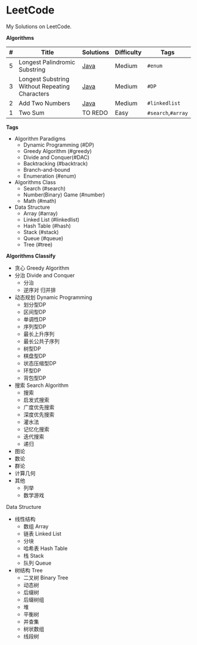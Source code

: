 # LeetCode

My Solutions on LeetCode.

**Algorithms**

| #    | Title                                          | Solutions                                                    | Difficulty | Tags               |
| ---- | ---------------------------------------------- | ------------------------------------------------------------ | ---------- | ------------------ |
| 5    | Longest Palindromic Substring                  | [Java](algorithms/java/5LongestPalindromicSubstring/LongestPalindromicSubstring.java) | Medium     | `#enum`            |
| 3    | Longest Substring Without Repeating Characters | [Java](algorithms/java/3LongestSubstringWithoutRepeatingCharacters/LongestSubstringWithoutRepeatingCharacters.java) | Medium     | `#DP`              |
| 2    | Add Two Numbers                                | [Java](algorithms/java/2AddTwoNumbers/AddTwoNumbers.java)    | Medium     | `#linkedlist`      |
| 1    | Two Sum                                        | TO REDO                                                      | Easy       | `#search`,`#array` |

**Tags**

- Algorithm Paradigms
  - Dynamic Programming (#DP)
  - Greedy Algorithm (#greedy)
  - Divide and Conquer(#DAC)
  - Backtracking (#backtrack)
  - Branch-and-bound 
  - Enumeration (#enum)
- Algorithms Class
  - Search (#search)
  - Number(Binary) Game (#number)
  - Math (#math)
- Data Structure
  - Array (#array)
  - Linked List (#linkedlist)
  - Hash Table (#hash)
  - Stack (#stack)
  - Queue (#queue)
  - Tree (#tree)



**Algorithms Classify**

- 贪心 Greedy Algorithm 
- 分治 Divide and Conquer
  - 分治
  - 逆序对 归并排
- 动态规划 Dynamic Programming
  - 划分型DP
  - 区间型DP
  - 单调性DP
  - 序列型DP
  - 最长上升序列
  - 最长公共子序列
  - 树型DP
  - 棋盘型DP
  - 状态压缩型DP
  - 环型DP
  - 背包型DP
- 搜索 Search Algorithm
  - 搜索
  - 启发式搜索
  - 广度优先搜索
  - 深度优先搜索
  - 灌水法
  - 记忆化搜索
  - 迭代搜索
  - 递归
- 图论
- 数论
- 群论
- 计算几何
- 其他
  - 列举
  - 数学游戏 

Data Structure

- 线性结构
  - 数组 Array
  - 链表 Linked List
  - 分块
  - 哈希表 Hash Table
  - 栈 Stack
  - 队列 Queue
- 树结构 Tree
  - 二叉树 Binary Tree 
  - 动态树
  - 后缀树
  - 后缀树组
  - 堆
  - 平衡树
  - 并查集
  - 树状数组
  - 线段树